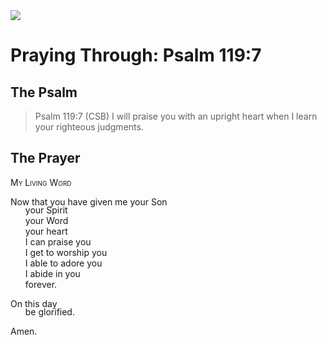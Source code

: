 <img class="intro-right" src="/images/art-paris-psalter.jpg">

<style>
  li {list-style-type: none;}
  p + ul {
    margin-top: -18px;
}
</style>

# Praying Through: Psalm 119:7

## The Psalm

>Psalm 119:7 (CSB) I will praise you with an upright heart when I learn your righteous judgments.

## The Prayer

<div style="font-variant: small-caps;">
My Living Word
</div>

Now that you have given me your Son
* your Spirit
* your Word
* your heart
* I can praise you
* I get to worship you
* I able to adore you
* I abide in you
* forever.

On this day
* be glorified.

Amen.